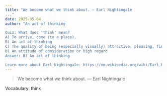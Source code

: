 ```yaml
---
title: "We become what we think about. — Earl Nightingale
..."
date: 2025-05-04
author: "An act of thinking

Quiz: What does 'think' mean?
A) To arrive, come (to a place).
B) An act of thinking
C) The quality of being (especially visually) attractive, pleasing, fine or good-looking
D) An attitude of consideration or high regard
Answer: B) An act of thinking

Learn more about Earl Nightingale: https://en.wikipedia.org/wiki/Earl_Nightingale"
---
```


> We become what we think about. — Earl Nightingale

Vocabulary: think
